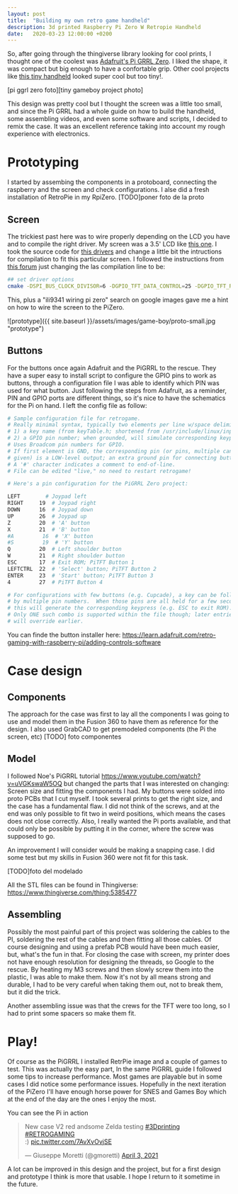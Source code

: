 ```yaml
---
layout: post
title:  "Building my own retro game handheld"
description: 3d printed Raspberry Pi Zero W Retropie Handheld
date:   2020-03-23 12:00:00 +0200
---
```


So, after going through the thingiverse library looking for cool prints, I thought one of the coolest was [Adafruit's Pi GRRL Zero](). I liked the shape, it was compact but big enough
to have a confortable grip. Other cool projects like [this tiny handheld]() looked super cool but too tiny!.

[pi ggrl zero foto][tiny gameboy project photo]

This design was pretty cool but I thought the screen was a little too small, and since the Pi GRRL had a whole guide on how to build the handheld, some assembling videos, and even some software and scripts, I decided to remix the case. It was an excellent reference taking into account my rough experience with electronics.

# Prototyping
I started by assembing the components in a protoboard, connecting the raspberry and the screen and check configurations. I alse did a fresh installation of RetroPie in my RpiZero. [TODO]poner foto de la proto

## Screen
The trickiest past here was to wire properly depending on the LCD you have and to compile the right driver. My screen was a 3.5' LCD like [this one](https://es.aliexpress.com/item/32847628219.html). 
I took the source code for [this drivers](https://github.com/juj/fbcp-ili9341) and change a little bit the intructions for compilation to fit this particular screen. I followed the instructions from [this forum](https://sudomod.com/forum/viewtopic.php?f=22&t=2312&start=260) just changing the las compilation line to be:

```bash
## set driver options
cmake -DSPI_BUS_CLOCK_DIVISOR=6 -DGPIO_TFT_DATA_CONTROL=25 -DGPIO_TFT_RESET_PIN=27 -DGPIO_TFT_BACKLIGHT=18 -DSTATISTICS=0 -DBACKLIGHT_CONTROL=ON -DUSE_DMA_TRANSFERS=OFF -DILI9341=ON
```
This, plus a "ili9341 wiring pi zero" search on google images gave me a hint on how to wire the screen to the PiZero.

![prototype]({{ site.baseurl }}/assets/images/game-boy/proto-small.jpg "prototype")

## Buttons
 For the buttons once again Adafruit and the PiGRRL to the rescue. They have a super easy to install script to configure the GPIO pins to work as buttons, through a configuration file I was able to identify which PIN was used for what button. Just following the steps from Adafruit, as a reminder, PIN and GPIO ports are different things, so it's nice to have the schematics for the Pi on hand. I left the config file as follow:

 ```bash
# Sample configuration file for retrogame.
# Really minimal syntax, typically two elements per line w/space delimiter:
# 1) a key name (from keyTable.h; shortened from /usr/include/linux/input.h).
# 2) a GPIO pin number; when grounded, will simulate corresponding keypress.
# Uses Broadcom pin numbers for GPIO.
# If first element is GND, the corresponding pin (or pins, multiple can be
# given) is a LOW-level output; an extra ground pin for connecting buttons.
# A '#' character indicates a comment to end-of-line.
# File can be edited "live," no need to restart retrogame!

# Here's a pin configuration for the PiGRRL Zero project:

LEFT        # Joypad left
RIGHT     19  # Joypad right
DOWN      16  # Joypad down
UP        26  # Joypad up
Z         20  # 'A' button
X         21  # 'B' button
#A         16  # 'X' button
#S         19  # 'Y' button
Q         20  # Left shoulder button
W         21  # Right shoulder button
ESC       17  # Exit ROM; PiTFT Button 1
LEFTCTRL  22  # 'Select' button; PiTFT Button 2
ENTER     23  # 'Start' button; PiTFT Button 3
4         27  # PiTFT Button 4

# For configurations with few buttons (e.g. Cupcade), a key can be followed
# by multiple pin numbers.  When those pins are all held for a few seconds,
# this will generate the corresponding keypress (e.g. ESC to exit ROM).
# Only ONE such combo is supported within the file though; later entries
# will override earlier.
```

 You can finde the button installer here: https://learn.adafruit.com/retro-gaming-with-raspberry-pi/adding-controls-software

# Case design
## Components
The approach for the case was first to lay all the components I was going to use and model them in the Fusion 360 to have them as reference for the design. I also used GrabCAD to get premodeled components (the Pi the screen, etc) [TODO] foto componentes

## Model 
I followed Noe\'s PiGRRL tutorial https://www.youtube.com/watch?v=uVGKswaW5OQ but changed the parts that I was interested on changing: Screen size and fitting the components I had. My buttons were solded into proto PCBs that I cut myself.
I took several prints to get the right size, and the case has a fundamental flaw. I did not think of the screws, and at the end was only possible to fit two in weird positions, which means the cases does not close correctly. Also, I really wanted the Pi ports available, and that could only be possible by putting it in the corner, where the screw was supposed to go.

An improvement I will consider would be making a snapping case. I did some test but my skills in Fusion 360 were not fit for this task.

[TODO]foto del modelado

All the STL files can be found in Thingiverse: https://www.thingiverse.com/thing:5385477

## Assembling
Possibly the most painful part of this project was soldering the cables to the PI, soldering the rest of the cables and then fitting all those cables. Of course designing and using a prefab PCB would have been much easier, but, what's the fun in that.
For closing the case with screen, my printer does not have enough resolution for designing the threads, so Google to the rescue. By heating my M3 screws and then slowly screw them into the plastic, I was able to make them. Now it's not by all means strong and durable, I had to be very careful when taking them out, not to break them, but it did the trick.

Another assembling issue was that the crews for the TFT were too long, so I had to print some spacers so make them fit.


# Play!
Of course as the PiGRRL I installed RetrPie image and a couple of games to test. This was actually the easy part, In the same PiGRRL guide I followed some tips to increase performance. Most games are playable but in some cases I did notice some performance issues. Hopefully in the next iteration of the PiZero I'll have enough horse power for SNES and Games Boy which at the end of the day are the ones I enjoy the most.

You can see the Pi in action
<blockquote class="twitter-tweet"><p lang="en" dir="ltr">New case V2 red andsome Zelda testing <a href="https://twitter.com/hashtag/3Dprinting?src=hash&amp;ref_src=twsrc%5Etfw">#3Dprinting</a> <a href="https://twitter.com/hashtag/RETROGAMING?src=hash&amp;ref_src=twsrc%5Etfw">#RETROGAMING</a><br>:) <a href="https://t.co/7AvXvOvjSE">pic.twitter.com/7AvXvOvjSE</a></p>&mdash; Giuseppe Moretti (@gmoretti) <a href="https://twitter.com/gmoretti/status/1378251252233072643?ref_src=twsrc%5Etfw">April 3, 2021</a></blockquote> <script async src="https://platform.twitter.com/widgets.js" charset="utf-8"></script>

A lot can be improved in this design and the project, but for a first design and prototype I think is more that usable. I hope I return to it sometime in the future.
